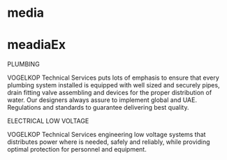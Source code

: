 # media
# meadiaEx


PLUMBING

VOGELKOP Technical Services puts lots of emphasis to ensure that every plumbing system installed is equipped with well sized and securely pipes, drain fitting valve assembling and devices for the proper distribution of water. Our designers always assure to implement global and UAE. Regulations and standards to guarantee delivering best quality.


ELECTRICAL LOW VOLTAGE

VOGELKOP Technical Services engineering low voltage systems that distributes power where is needed, safely and reliably, while providing optimal protection for personnel and equipment.



